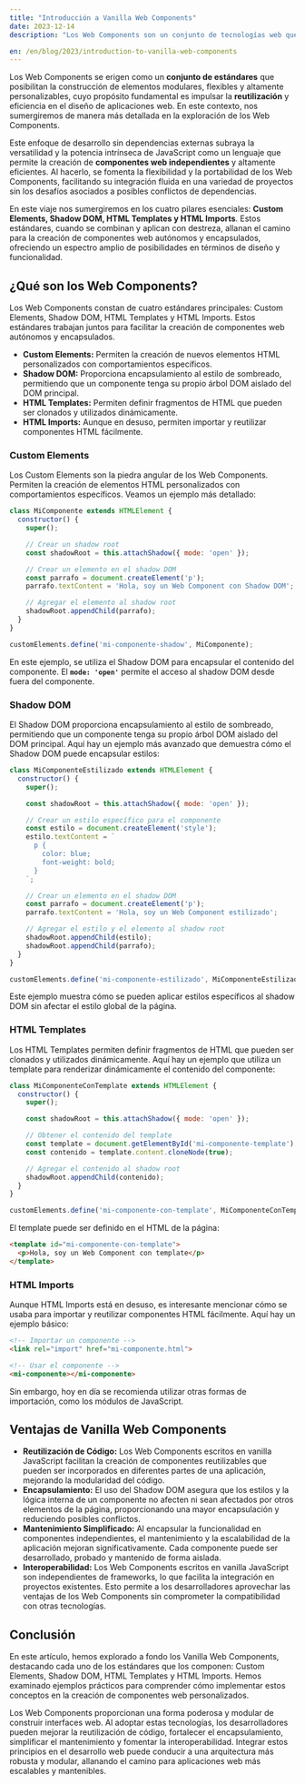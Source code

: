```yaml
---
title: "Introducción a Vanilla Web Components"
date: 2023-12-14
description: "Los Web Components son un conjunto de tecnologías web que permiten la creación de elementos reutilizables y personalizables para interfaces de usuario. En este artículo, exploraremos específicamente los Web Components escritos en vanilla JavaScript, sin depender de ningún framework o biblioteca adicional."

en: /en/blog/2023/introduction-to-vanilla-web-components
---
```


Los Web Components se erigen como un **conjunto de estándares** que posibilitan la construcción de elementos modulares, flexibles y altamente personalizables, cuyo propósito fundamental es impulsar la **reutilización** y eficiencia en el diseño de aplicaciones web. En este contexto, nos sumergiremos de manera más detallada en la exploración de los Web Components.

Este enfoque de desarrollo sin dependencias externas subraya la versatilidad y la potencia intrínseca de JavaScript como un lenguaje que permite la creación de **componentes web independientes** y altamente eficientes. Al hacerlo, se fomenta la flexibilidad y la portabilidad de los Web Components, facilitando su integración fluida en una variedad de proyectos sin los desafíos asociados a posibles conflictos de dependencias.

En este viaje nos sumergiremos en los cuatro pilares esenciales: **Custom Elements, Shadow DOM, HTML Templates y HTML Imports**. Estos estándares, cuando se combinan y aplican con destreza, allanan el camino para la creación de componentes web autónomos y encapsulados, ofreciendo un espectro amplio de posibilidades en términos de diseño y funcionalidad.

## ¿Qué son los Web Components?

Los Web Components constan de cuatro estándares principales: Custom Elements, Shadow DOM, HTML Templates y HTML Imports. Estos estándares trabajan juntos para facilitar la creación de componentes web autónomos y encapsulados.

- **Custom Elements:** Permiten la creación de nuevos elementos HTML personalizados con comportamientos específicos.
- **Shadow DOM:** Proporciona encapsulamiento al estilo de sombreado, permitiendo que un componente tenga su propio árbol DOM aislado del DOM principal.
- **HTML Templates:** Permiten definir fragmentos de HTML que pueden ser clonados y utilizados dinámicamente.
- **HTML Imports:** Aunque en desuso, permiten importar y reutilizar componentes HTML fácilmente.

### Custom Elements

Los Custom Elements son la piedra angular de los Web Components. Permiten la creación de elementos HTML personalizados con comportamientos específicos. Veamos un ejemplo más detallado:

```jsx
class MiComponente extends HTMLElement {
  constructor() {
    super();

    // Crear un shadow root
    const shadowRoot = this.attachShadow({ mode: 'open' });

    // Crear un elemento en el shadow DOM
    const parrafo = document.createElement('p');
    parrafo.textContent = 'Hola, soy un Web Component con Shadow DOM';

    // Agregar el elemento al shadow root
    shadowRoot.appendChild(parrafo);
  }
}

customElements.define('mi-componente-shadow', MiComponente);
```

En este ejemplo, se utiliza el Shadow DOM para encapsular el contenido del componente. El **`mode: 'open'`** permite el acceso al shadow DOM desde fuera del componente.

### Shadow DOM

El Shadow DOM proporciona encapsulamiento al estilo de sombreado, permitiendo que un componente tenga su propio árbol DOM aislado del DOM principal. Aquí hay un ejemplo más avanzado que demuestra cómo el Shadow DOM puede encapsular estilos:

```jsx
class MiComponenteEstilizado extends HTMLElement {
  constructor() {
    super();

    const shadowRoot = this.attachShadow({ mode: 'open' });

    // Crear un estilo específico para el componente
    const estilo = document.createElement('style');
    estilo.textContent = `
      p {
        color: blue;
        font-weight: bold;
      }
    `;

    // Crear un elemento en el shadow DOM
    const parrafo = document.createElement('p');
    parrafo.textContent = 'Hola, soy un Web Component estilizado';

    // Agregar el estilo y el elemento al shadow root
    shadowRoot.appendChild(estilo);
    shadowRoot.appendChild(parrafo);
  }
}

customElements.define('mi-componente-estilizado', MiComponenteEstilizado);
```

Este ejemplo muestra cómo se pueden aplicar estilos específicos al shadow DOM sin afectar el estilo global de la página.

### HTML Templates

Los HTML Templates permiten definir fragmentos de HTML que pueden ser clonados y utilizados dinámicamente. Aquí hay un ejemplo que utiliza un template para renderizar dinámicamente el contenido del componente:

```jsx
class MiComponenteConTemplate extends HTMLElement {
  constructor() {
    super();

    const shadowRoot = this.attachShadow({ mode: 'open' });

    // Obtener el contenido del template
    const template = document.getElementById('mi-componente-template');
    const contenido = template.content.cloneNode(true);

    // Agregar el contenido al shadow root
    shadowRoot.appendChild(contenido);
  }
}

customElements.define('mi-componente-con-template', MiComponenteConTemplate);
```

El template puede ser definido en el HTML de la página:

```html
<template id="mi-componente-con-template">
  <p>Hola, soy un Web Component con template</p>
</template>
```

### HTML Imports

Aunque HTML Imports está en desuso, es interesante mencionar cómo se usaba para importar y reutilizar componentes HTML fácilmente. Aquí hay un ejemplo básico:

```html
<!-- Importar un componente -->
<link rel="import" href="mi-componente.html">

<!-- Usar el componente -->
<mi-componente></mi-componente>
```

Sin embargo, hoy en día se recomienda utilizar otras formas de importación, como los módulos de JavaScript.

## Ventajas de Vanilla Web Components

- **Reutilización de Código:** Los Web Components escritos en vanilla JavaScript facilitan la creación de componentes reutilizables que pueden ser incorporados en diferentes partes de una aplicación, mejorando la modularidad del código.
- **Encapsulamiento:** El uso del Shadow DOM asegura que los estilos y la lógica interna de un componente no afecten ni sean afectados por otros elementos de la página, proporcionando una mayor encapsulación y reduciendo posibles conflictos.
- **Mantenimiento Simplificado:** Al encapsular la funcionalidad en componentes independientes, el mantenimiento y la escalabilidad de la aplicación mejoran significativamente. Cada componente puede ser desarrollado, probado y mantenido de forma aislada.
- **Interoperabilidad:** Los Web Components escritos en vanilla JavaScript son independientes de frameworks, lo que facilita la integración en proyectos existentes. Esto permite a los desarrolladores aprovechar las ventajas de los Web Components sin comprometer la compatibilidad con otras tecnologías.

## Conclusión

En este artículo, hemos explorado a fondo los Vanilla Web Components, destacando cada uno de los estándares que los componen: Custom Elements, Shadow DOM, HTML Templates y HTML Imports. Hemos examinado ejemplos prácticos para comprender cómo implementar estos conceptos en la creación de componentes web personalizados.

Los Web Components proporcionan una forma poderosa y modular de construir interfaces web. Al adoptar estas tecnologías, los desarrolladores pueden mejorar la reutilización de código, fortalecer el encapsulamiento, simplificar el mantenimiento y fomentar la interoperabilidad. Integrar estos principios en el desarrollo web puede conducir a una arquitectura más robusta y modular, allanando el camino para aplicaciones web más escalables y mantenibles.
